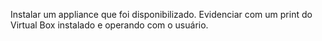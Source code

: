 
Instalar um appliance que foi disponibilizado. Evidenciar com um print do Virtual Box instalado e operando com o usuário.
